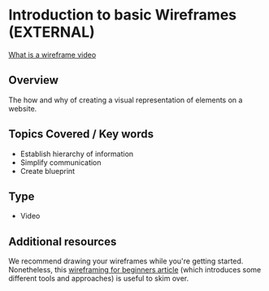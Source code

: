 # Introduction to basic Wireframes (EXTERNAL)
[What is a wireframe video](https://www.youtube.com/watch?v=T0vt3nLZKks)

## Overview
The how and why of creating a visual representation of elements on a website.


## Topics Covered / Key words
- Establish hierarchy of information
- Simplify communication
- Create blueprint


## Type
- Video

## Additional resources
We recommend drawing your wireframes while you're getting started. Nonetheless, this [wireframing for beginners article](http://webdesign.tutsplus.com/tutorials/a-beginners-guide-to-wireframing--webdesign-7399) (which introduces some different tools and approaches) is useful to skim over.



